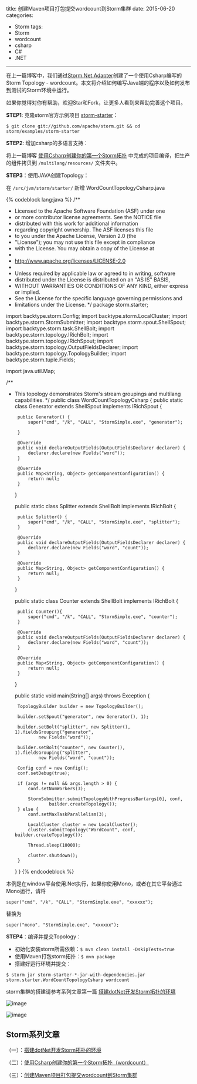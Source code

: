 title: 创建Maven项目打包提交wordcount到Storm集群
date: 2015-06-20
categories: 
- Storm
tags:
- Storm
- wordcount
- csharp
- C#
- .NET

---

 在上一篇博客中，我们通过[Storm.Net.Adapter](https://github.com/ziyunhx/storm-net-adapter "Storm.Net.Adapter")创建了一个使用Csharp编写的Storm Topology - wordcount。本文将介绍如何编写Java端的程序以及如何发布到测试的Storm环境中运行。

<!--more-->
 如果你觉得对你有帮助，欢迎Star和Fork，让更多人看到来帮助完善这个项目。

 **STEP1**: 克隆storm官方示例项目 [storm-starter](https://github.com/apache/storm/tree/master/examples/storm-starter)：
 
 ````
 $ git clone git://github.com/apache/storm.git && cd storm/examples/storm-starter
 ````
 
 **STEP2**: 增加csharp的多语言支持：
 
 将上一篇博客 [使用Csharp创建你的第一个Storm拓扑](http://www.tnidea.com/you-first-csharp-storm-topology.html "使用Csharp创建你的第一个Storm拓扑") 中完成的项目编译，把生产的组件拷贝到 `/multilang/resources/` 文件夹中。
 
 **STEP3**：使用JAVA创建Topology：

 在 `/src/jvm/storm/starter/` 新增 WordCountTopologyCsharp.java

{% codeblock lang:java %}
/**
 * Licensed to the Apache Software Foundation (ASF) under one
 * or more contributor license agreements.  See the NOTICE file
 * distributed with this work for additional information
 * regarding copyright ownership.  The ASF licenses this file
 * to you under the Apache License, Version 2.0 (the
 * "License"); you may not use this file except in compliance
 * with the License.  You may obtain a copy of the License at
 *
 * http://www.apache.org/licenses/LICENSE-2.0
 *
 * Unless required by applicable law or agreed to in writing, software
 * distributed under the License is distributed on an "AS IS" BASIS,
 * WITHOUT WARRANTIES OR CONDITIONS OF ANY KIND, either express or implied.
 * See the License for the specific language governing permissions and
 * limitations under the License.
 */
package storm.starter;

import backtype.storm.Config;
import backtype.storm.LocalCluster;
import backtype.storm.StormSubmitter;
import backtype.storm.spout.ShellSpout;
import backtype.storm.task.ShellBolt;
import backtype.storm.topology.IRichBolt;
import backtype.storm.topology.IRichSpout;
import backtype.storm.topology.OutputFieldsDeclarer;
import backtype.storm.topology.TopologyBuilder;
import backtype.storm.tuple.Fields;

import java.util.Map;

/**
 * This topology demonstrates Storm's stream groupings and multilang capabilities.
 */
public class WordCountTopologyCsharp {
	public static class Generator extends ShellSpout implements IRichSpout {

		public Generator() {
			super("cmd", "/k", "CALL", "StormSimple.exe", "generator");
			
		}

		@Override
		public void declareOutputFields(OutputFieldsDeclarer declarer) {
			declarer.declare(new Fields("word"));
		}

		@Override
		public Map<String, Object> getComponentConfiguration() {
			return null;
		}
	}	
	
	public static class Splitter extends ShellBolt implements IRichBolt {

		public Splitter() {
			super("cmd", "/k", "CALL", "StormSimple.exe", "splitter");
		}

		@Override
		public void declareOutputFields(OutputFieldsDeclarer declarer) {
			declarer.declare(new Fields("word", "count"));
		}

		@Override
		public Map<String, Object> getComponentConfiguration() {
			return null;
		}
	}
	
	public static class Counter extends ShellBolt implements IRichBolt {
		
		public Counter(){
			super("cmd", "/k", "CALL", "StormSimple.exe", "counter");
		}
		
		@Override
		public void declareOutputFields(OutputFieldsDeclarer declarer) {
			declarer.declare(new Fields("word", "count"));
		}

		@Override
		public Map<String, Object> getComponentConfiguration() {
			return null;
		}
	}
	

	public static void main(String[] args) throws Exception {

		TopologyBuilder builder = new TopologyBuilder();

		builder.setSpout("generator", new Generator(), 1);

		builder.setBolt("splitter", new Splitter(), 1).fieldsGrouping("generator",
				new Fields("word"));
		
		builder.setBolt("counter", new Counter(), 1).fieldsGrouping("splitter",
				new Fields("word", "count"));

		Config conf = new Config();
		conf.setDebug(true);

		if (args != null && args.length > 0) {
			conf.setNumWorkers(3);

			StormSubmitter.submitTopologyWithProgressBar(args[0], conf,
					builder.createTopology());
		} else {
			conf.setMaxTaskParallelism(3);

			LocalCluster cluster = new LocalCluster();
			cluster.submitTopology("WordCount", conf, builder.createTopology());

			Thread.sleep(10000);

			cluster.shutdown();
		}
	}
}
{% endcodeblock %}

本例是在window平台使用.Net执行，如果你使用Mono，或者在其它平台通过Mono运行，请将 

`super("cmd", "/k", "CALL", "StormSimple.exe", "xxxxxx");` 

替换为 

`super("mono", "StormSimple.exe", "xxxxxx");` 


 **STEP4**：编译并提交Topology：
 
 - 初始化安装storm所需依赖：`$ mvn clean install -DskipTests=true`
 - 使用Maven打包storm拓扑：`$ mvn package`
 - 搭建好运行环境并提交：
 
 `$ storm jar storm-starter-*-jar-with-dependencies.jar storm.starter.WordCountTopologyCsharp wordcount`

 storm集群的搭建请参考系列文章第一篇 [搭建dotNet开发Storm拓扑的环境](http://www.tnidea.com/deploy-storm-environment.html "搭建dotNet开发Storm拓扑的环境")
 
 ![image](http://www.tnidea.com/media/image/storm-3-01.png)
 
 ![image](http://www.tnidea.com/media/image/storm-3-02.png)
 

## Storm系列文章 ##

（一）：[搭建dotNet开发Storm拓扑的环境](http://www.tnidea.com/deploy-storm-environment.html "搭建dotNet开发Storm拓扑的环境")

（二）：[使用Csharp创建你的第一个Storm拓扑（wordcount）](http://www.tnidea.com/you-first-csharp-storm-topology.html "使用Csharp创建你的第一个Storm拓扑")

（三）：[创建Maven项目打包提交wordcount到Storm集群](http://www.tnidea.com/deploy-wordcount-topology "创建Maven项目打包提交wordcount到Storm集群")

